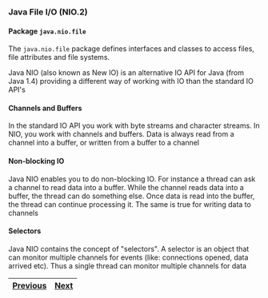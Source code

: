### Java File I/O (NIO.2)

#### Package `java.nio.file`
The `java.nio.file` package defines interfaces and classes to access files, file attributes and file systems.

Java NIO (also known as New IO) is an alternative IO API for Java (from Java 1.4) providing a different way of 
working with IO than the standard IO API's

#### Channels and Buffers
In the standard IO API you work with byte streams and character streams. In NIO, you work with channels and buffers.
Data is always read from a channel into a buffer, or written from a buffer to a channel

#### Non-blocking IO
Java NIO enables you to do non-blocking IO. For instance a thread can ask a channel to read data into a buffer. 
While the channel reads data into a buffer, the thread can do something else. Once data is read into the buffer, 
the thread can continue processing it. The same is true for writing data to channels
 
#### Selectors
Java NIO contains the concept of "selectors". A selector is an object that can monitor multiple channels for events 
(like: connections opened, data arrived etc). Thus a single thread can monitor multiple channels for data


| [Previous](../lambda_operations_on_streams/use_collectors_with_streams_including_the_groupingBy_and_partitioningBy_operation.md) | [Next](use_path_interface_to_operate_on_file_and_directory_paths.md) |
| :--------- | ----------: | 